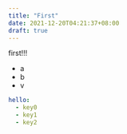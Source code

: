 ```yaml
---
title: "First"
date: 2021-12-20T04:21:37+08:00
draft: true
---
```


first!!!

- a
- b
- v

```yaml
hello:
  - key0
  - key1
  - key2
```


